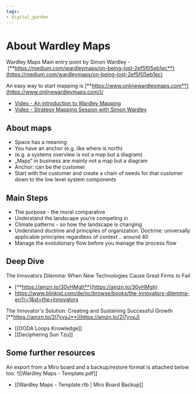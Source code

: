 ```yaml
---
tags: 
- digital_garden
---
```

# About Wardley Maps

Wardley Maps Main entry point by Simon Wardley - [**https://medium.com/wardleymaps/on-being-lost-2ef5f05eb1ec**](https://medium.com/wardleymaps/on-being-lost-2ef5f05eb1ec)

An easy way to start mapping is [**https://www.onlinewardleymaps.com**](https://www.onlinewardleymaps.com/)/

+ [Video - An introduction to Wardley Mapping](https://www.youtube.com/watch?v=L3wgzl2iUR4)
+ [Video - Strategy Mapping Session with Simon Wardley](https://www.youtube.com/watch?v=JMlFv2Sod54)

## About maps
-   Space has a meaning
-   You have an anchor (e.g. like where is north)
-   (e.g. a systems overview is not a map but a diagram)
-   „Maps“ in business are mainly not a map but a diagram
-   Anchor: can be the customer
-   Start with the customer and create a chain of needs for that customer down to the low level system components

## Main Steps
+ The purpose - the moral comparative
+ Understand the landscape you’re competing in 
+ Climate patterns - so how the landscape is changing
+ Understand doctrine and principles of organization. Doctrine: universally applicable principles regardless of context .. around 40 
+ Manage the evolutionary flow before you manage the process flow

## Deep Dive
The Innovators Dilemma: When New Technologies Cause Great Firms to Fail 
+ [**https://amzn.to/30vHMgh**](https://amzn.to/30vHMgh)
+ https://www.blinkist.com/de/nc/browse/books/the-innovators-dilemma-en?r=1&st=the+innovators

The Innovator's Solution: Creating and Sustaining Successful Growth [**https://amzn.to/2l7yvsJ**](https://amzn.to/2l7yvsJ)

+ [[OODA Loops Knowledge]]
+ [[Deciphering Sun Tzu]]

## Some further resources 

An export from a Miro board and a backup/restore format is attached below too.
![[Wardley Maps - Template.pdf]]


+ [[Wardley Maps - Template.rtb | Miro Board Backup]]